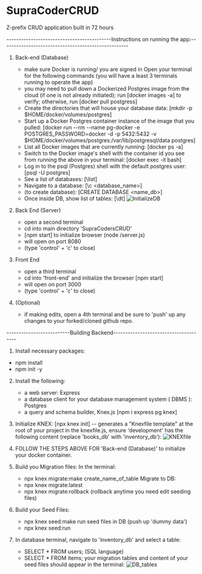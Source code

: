 # SupraCoderCRUD
Z-prefix CRUD application built in 72 hours

-------------------------------------------Instructions on running the app:----------------------------------------------------

1. Back-end (Database)
    - make sure Docker is running/ you are signed in
    Open your terminal for the following commands (you will have a least 3 terminals running to operate the app)
    - you may need to pull down a Dockerized Postgres image from the cloud (if one is not already initiated);
        run [docker images -a] to verify;
        otherwise, run [docker pull postgress]
    - Create the directories that will house your database data:
	    [mkdir -p $HOME/docker/volumes/postgres]
    - Start up a Docker Postgres container instance of the image that you pulled:
        [docker run --rm --name pg-docker -e POSTGRES_PASSWORD=docker -d -p 5432:5432 \-v $HOME/docker/volumes/postgres:/var/lib/postgresql/data postgres]
    - List all Docker images that are currently running:
        [docker ps -a]
    - Switch to the Docker image's shell with the container id you see from running the above in your terminal:
	    [docker exec -it <PSQL-Container-ID> bash]
    - Log in to the psql (Postgres) shell with the default postgres user:
	    [psql -U postgres]
    - See a list of databases:
	    [\list]
    - Navigate to a database:
	    [\c  <database_name>]
    - (to create database):
	    [CREATE DATABASE <name_db>]
    - Once inside DB, show list of tables:
	    [\dt]
![InitializeDB](https://github.com/tiffystar/SupraCodersCRUD/assets/54339124/a07b01f8-7f24-44e0-8537-5d303e7bf145)

2. Back End (Server)
    - open a second terminal
    - cd into main directory 'SupraCodersCRUD'
    - [npm start] to initialize browser (node /server.js)
    - will open on port 8080
    - (type 'control' + 'c' to close)

3. Front End
    - open a third terminal 
    - cd into 'front-end' and initialize the browser [npm start]
    - will open on port 3000
    - (type 'control' + 'c' to close)

4. (Optional)
    - if making edits, open a 4th terminal and be sure to 'push' up any changes to your forked/cloned github repo.

--------------------------Building Backend--------------------------------------
1) Install necessary packages:
- npm install
- npm init -y
2) Install the following:
	- a web server: Express
	- a database client for your database management system ( DBMS ): Postgres
	- a query and schema builder, Knex.js
[npm i express pg knex]
3) Initialize KNEX: [npx knex init] -- generates a "Knexfile template" at the root of your project
   in the knexfile.js, ensure 'development' has the following content (replace 'books_db' with 'inventory_db'):
   ![KNEXfile](https://github.com/tiffystar/SupraCodersCRUD/assets/54339124/a19a984b-6ecb-4401-b7bb-5521e64b9800)

4) FOLLOW THE STEPS ABOVE FOR 'Back-end (Database)' to initialize your docker container.
5) Build you Migration files:
   In the terminal:
   	- npx knex migrate:make create_name_of_table
Migrate to DB:
	- npx knex migrate:latest
	- npx knex migrate:rollback (rollback anytime you need edit seeding files)
6) Build your Seed Files:
   	- npx knex seed:make <name>
    run seed files in DB (push up 'dummy data')
	- npx knex seed:run
7) In database terminal, navigate to 'inventory_db' and select a table:
   	- SELECT * FROM users; (SQL language)
   	- SELECT * FROM items;
   your migration tables and content of your seed files should appear in the terminal:
![DB_tables](https://github.com/tiffystar/SupraCodersCRUD/assets/54339124/63219fc9-4925-4826-8873-050bcc9a4e3e)
